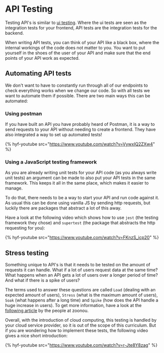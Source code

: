 # API Testing

Testing API's is similar to [ui testing](/testing/ui-tests.md). Where the ui tests are seen as the integration tests for your frontend, API tests are the integration tests for the backend.

When writing API tests, you can think of your API like a black box, where the internal workings of the code does not matter to you. You want to put yourself in the shoes of the user of your API and make sure that the end points of your API work as expected.

## Automating API tests

We don't want to have to constantly run through all of our endpoints to check everything works when we change our code. So with all tests we want to automate them if possible. There are two main ways this can be automated:

### Using postman

If you have built an API you have probably heard of Postman, it is a way to send requests to your API without needing to create a frontend. They have also integrated a way to set up automated tests!

{% hyf-youtube src="https://www.youtube.com/watch?v=VywxIQ2ZXw4" %}

### Using a JavaScript testing framework

As you are already writing unit tests for your API code (as you always write unit tests) an argument can be made to also put your API tests in the same framework. This keeps it all in the same place, which makes it easier to manage.

To do that, there needs to be a way to start your API and run code against it. As usual this can be done using vanilla JS by sending http requests, but luckily there are packages that abstract a lot of this away.

Have a look at the following video which shows how to use `jest` (the testing framework they chose) and `supertest` (the package that abstracts the http requesting for you):

{% hyf-youtube src="https://www.youtube.com/watch?v=FKnzS_icp20" %}

## Stress testing

Something unique to API's is that it needs to be tested on the amount of requests it can handle. What if a lot of users request data at the same time? What happens when an API gets a lot of users over a longer period of time? And what if there is a spike of users?

The terms used to answer these questions are called `Load` (dealing with an expected amount of users), `Stress` (what is the maximum amount of users), `Soak` (what happens after a long time) and `Spike` (how does the API handle a huge increase in users). To get more information, have a look at the [following article](https://zoonou.com/resources/blog/performance-testing-techniques/) by the people at zoonou.

Overall, with the introduction of cloud computing, this testing is handled by your cloud service provider, so it is out of the scope of this curriculum. But if you are wondering how to implement these tests, the following video gives a nice short introduction:

{% hyf-youtube src="https://www.youtube.com/watch?v=r-Jte8Y8zag" %}
